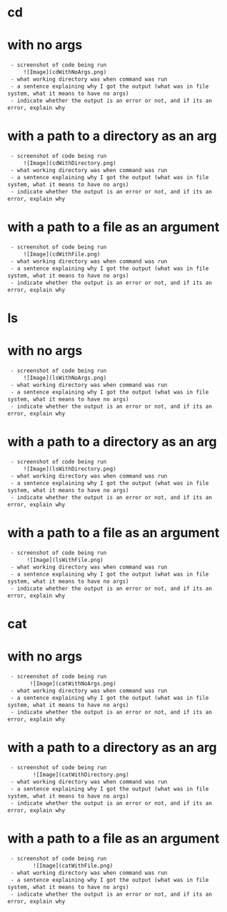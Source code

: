 # cd
  # with no args
     - screenshot of code being run
         ![Image](cdWithNoArgs.png)
     - what working directory was when command was run
     - a sentence explaining why I got the output (what was in file system, what it means to have no args)
     - indicate whether the output is an error or not, and if its an error, explain why
  # with a path to a directory as an arg
     - screenshot of code being run
         ![Image](cdWithDirectory.png)
     - what working directory was when command was run
     - a sentence explaining why I got the output (what was in file system, what it means to have no args)
     - indicate whether the output is an error or not, and if its an error, explain why

  # with a path to a file as an argument
     - screenshot of code being run
         ![Image](cdWithFile.png)
     - what working directory was when command was run
     - a sentence explaining why I got the output (what was in file system, what it means to have no args)
     - indicate whether the output is an error or not, and if its an error, explain why

# ls
  # with no args
     - screenshot of code being run
         ![Image](lsWithNoArgs.png)
     - what working directory was when command was run
     - a sentence explaining why I got the output (what was in file system, what it means to have no args)
     - indicate whether the output is an error or not, and if its an error, explain why

  # with a path to a directory as an arg
     - screenshot of code being run
         ![Image](lsWithDirectory.png)
     - what working directory was when command was run
     - a sentence explaining why I got the output (what was in file system, what it means to have no args)
     - indicate whether the output is an error or not, and if its an error, explain why

  # with a path to a file as an argument
     - screenshot of code being run
          ![Image](lsWithFile.png)
     - what working directory was when command was run
     - a sentence explaining why I got the output (what was in file system, what it means to have no args)
     - indicate whether the output is an error or not, and if its an error, explain why

# cat
  # with no args
     - screenshot of code being run         
           ![Image](catWithNoArgs.png)
     - what working directory was when command was run
     - a sentence explaining why I got the output (what was in file system, what it means to have no args)
     - indicate whether the output is an error or not, and if its an error, explain why

  # with a path to a directory as an arg
     - screenshot of code being run
            ![Image](catWithDirectory.png)
     - what working directory was when command was run
     - a sentence explaining why I got the output (what was in file system, what it means to have no args)
     - indicate whether the output is an error or not, and if its an error, explain why

  # with a path to a file as an argument
     - screenshot of code being run
            ![Image](catWithFile.png)
     - what working directory was when command was run
     - a sentence explaining why I got the output (what was in file system, what it means to have no args)
     - indicate whether the output is an error or not, and if its an error, explain why
